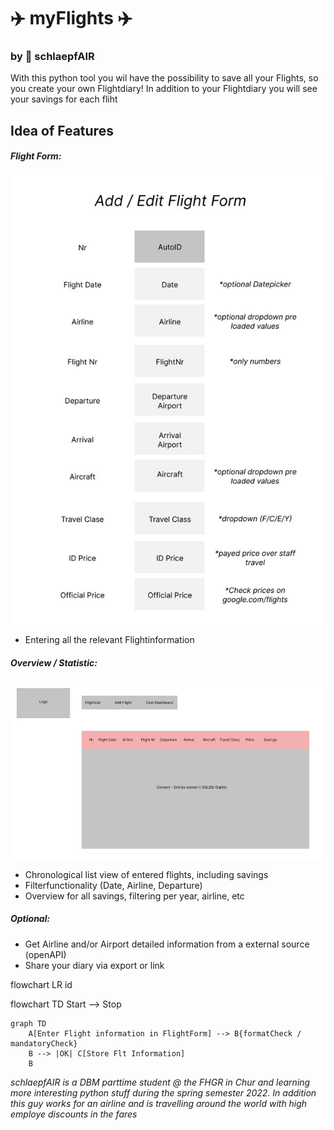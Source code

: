 # ✈️ myFlights ✈️

### by 🐣 schlaepfAIR

With this python tool you wil have the possibility to save all your Flights, so you create your own Flightdiary!
In addition to your Flightdiary you will see your savings for each fliht

## Idea of Features

##### Flight Form:

![Add Flight Form](/img/AddFlight.jpg)

- Entering all the relevant Flightinformation

##### Overview / Statistic:

![Flight Overview](/img/FlightOverview.jpg)

- Chronological list view of entered flights, including savings
- Filterfunctionality (Date, Airline, Departure)
- Overview for all savings, filtering per year, airline, etc

##### _Optional_:

- Get Airline and/or Airport detailed information from a external source (openAPI)
- Share your diary via export or link

flowchart LR
id

flowchart TD
Start --> Stop

```mermaid
graph TD
    A[Enter Flight information in FlightForm] --> B{formatCheck / mandatoryCheck}
    B --> |OK| C[Store Flt Information]
    B
```

_schlaepfAIR is a DBM parttime student @ the FHGR in Chur and learning more interesting python stuff during the spring semester 2022. In addition this guy works for an airline and is travelling around the world with high employe discounts in the fares_
